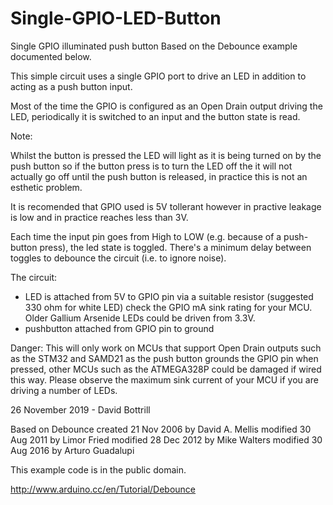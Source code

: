 # Single-GPIO-LED-Button

Single GPIO illuminated push button 
Based on the Debounce example documented below.
  
This simple circuit uses a single GPIO port to drive an LED in addition to acting as a push button input.
  
Most of the time the GPIO is configured as an Open Drain output driving the LED, periodically it is switched to an input and the button state is read.
  
Note:

Whilst the button is pressed the LED will light as it is being turned on by the push button so if the button press is to turn  the LED off the it will not actually go off until the push button is released, in practice this is not an esthetic problem.
   
It is recomended that GPIO used is 5V tollerant however in practive leakage is low and in practice reaches less than 3V.

Each time the input pin goes from High to LOW  (e.g. because of a push-button press), the led state is toggled. There's a minimum delay between toggles to debounce the circuit (i.e. to ignore noise).

The circuit:
- LED is attached from 5V to GPIO pin via a suitable resistor 
    (suggested 330 ohm for white LED) check the GPIO mA sink rating for your MCU.
    Older Gallium Arsenide LEDs could be driven from 3.3V.
- pushbutton attached from GPIO pin to ground 

Danger:
This will only work on MCUs that support Open Drain outputs such as the STM32 and SAMD21 as the push button grounds the GPIO pin when pressed, other MCUs such as the ATMEGA328P could be damaged if wired this way.
Please observe the maximum sink current of your MCU if you are driving a number of LEDs.   
 
26 November 2019 - David Bottrill


Based on Debounce
created 21 Nov 2006
by David A. Mellis
modified 30 Aug 2011
by Limor Fried
modified 28 Dec 2012
by Mike Walters
modified 30 Aug 2016
by Arturo Guadalupi

This example code is in the public domain.

http://www.arduino.cc/en/Tutorial/Debounce
